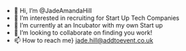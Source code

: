 - 👋 Hi, I’m @JadeAmandaHill
- 👀 I’m interested in recruiting for Start Up Tech Companies
- 🌱 I’m currently at an Incubator with my own Start up 
- 💞️ I’m looking to collaborate on finding you work!
- 📫 How to reach me} jade.hill@addtoevent.co.uk

<!---
JadeAmandaHill/JadeAmandaHill is a ✨ special ✨ repository because its `README.md` (this file) appears on your GitHub profile.
You can click the Preview link to take a look at your changes.
--->
